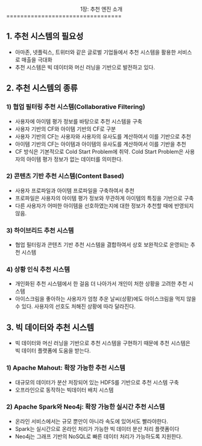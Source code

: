 <center>1장: 추천 엔진 소개</center>
=================================

## 1. 추천 시스템의 필요성
- 아마존, 넷플릭스, 트위터와 같은 글로벌 기업들에서 추천 시스템을 활용한 서비스로 매출을 극대화
- 추천 시스템은 빅 데이터와 머신 러닝을 기반으로 발전하고 있다.


## 2. 추천 시스템의 종류
### 1) 협업 필터링 추천 시스템(Collaborative Filtering)
- 사용자에 아이템 평가 정보를 바탕으로 추천 시스템을 구축
- 사용자 기반의 CF와 아이템 기반의 CF로 구분
- 사용자 기반의 CF는 사용자와 사용자의 유사도를 계산하여서 이를 기반으로 추천
- 아이템 기반의 CF는 아이템과 아이템의 유사도를 계산하여서 이를 기반을 추천
- CF 방식은 기본적으로 Cold Start Problem에 취약. Cold Start Problem은 사용자의 아이템 평가 정보가 없는 데이터를 의미한다.
### 2) 콘텐츠 기반 추천 시스템(Content Based)
- 사용자 프로파일과 아이템 프로파일을 구축하여서 추천
- 프로파일은 사용자의 아이템 평가 정보와 무관하게 아이템의 특징을 기반으로 구축
- 다른 사용자가 어떠한 아이템을 선호하였는지에 대한 정보가 추천할 때에 반영되지 않음. 
### 3) 하이브리드 추천 시스템
- 협업 필터링과 콘텐츠 기반 추천 시스템을 겷합하여서 상호 보완적으로 운영되는 추천 시스템
### 4) 상황 인식 추천 시스템
- 개인화된 추천 시스템에서 한 걸음 더 나아가서 개인이 처한 상황을 고려한 추천 시스템
- 아이스크림을 좋아하는 사용자가 엄청 추운 날씨(상황)에도 아이스크림을 먹지 않을 수 있다. 사용자의 선호도 처해진 상황에 따라 달라진다.


## 3. 빅 데이터와 추천 시스템
- 빅 데이터와 머신 러닝을 기반으로 추천 시스템을 구현하기 때문에 추천 시스템은 빅 데이터 플랫폼에 도움을 받는다.
### 1) Apache Mahout: 확장 가능한 추천 시스템
- 대규모의 데이터가 분산 저장되어 있는 HDFS를 기반으로 추천 시스템 구축
- 오프라인으로 동작하는 빅데이터 배치 시스템
### 2) Apache Spark와 Neo4j: 확장 가능한 실시간 추천 시스템
- 온라인 서비스에서는 규모 뿐만이 아니라 속도에 있어서도 빨라야한다.
- Spark는 실시간으로 온라인 처리가 가능한 빅 데이터 분산 처리 플랫폼이다
- Neo4j는 그래프 기반의 NoSQL로 빠른 데이터 처리가 가능하도록 지원한다.